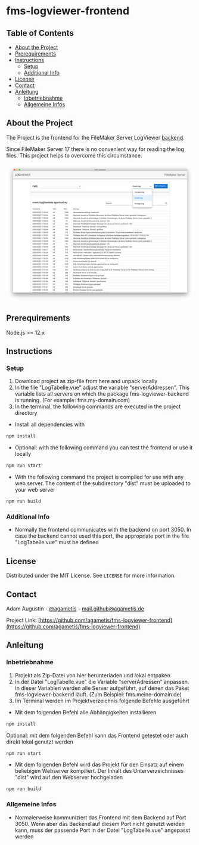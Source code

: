 # fms-logviewer-frontend

## Table of Contents

- [About the Project](#about-the-project)
- [Prerequirements](#prerequirements)
- [Instructions](#instructions)
  - [Setup](#setup)
  - [Additional Info](#additional-info)
- [License](#license)
- [Contact](#contact)
- [Anleitung](#anleitung)
  - [Inbetriebnahme](#inbetriebnahme)
  - [Allgemeine Infos](#allgemeine-infos)

## About the Project

The Project is the frontend for the FileMaker Server LogViewer [backend]((https://github.com/agametis/fms-logviewer-backend)).

Since FileMaker Server 17 there is no convenient way for reading the log files. This project helps to overcome this circumstance.

![](screenshot.png)

## Prerequirements

Node.js >= 12.x

## Instructions

### Setup

1. Download project as zip-file from here and unpack locally
2. In the file "LogTabelle.vue" adjust the variable "serverAddressen". This variable lists all servers on which the package fms-logviewer-backend is running. (For example: fms.my-domain.com)
3. In the terminal, the following commands are executed in the project directory

- Install all dependencies with

```bash
npm install
```

- Optional: with the following command you can test the frontend or use it locally

```bash
npm run start
```

- With the following command the project is compiled for use with any web server. The content of the subdirectory "dist" must be uploaded to your web server

```bash
npm run build
```

### Additional Info

- Normally the frontend communicates with the backend on port 3050. In case the backend cannot used this port, the appropriate port in the file "LogTabelle.vue" must be defined

## License

Distributed under the MIT License. See `LICENSE` for more information.

## Contact

Adam Augustin - [@agametis](https://twitter.com/agametis) - mail.github@agametis.de

Project Link: [https://github.com/agametis/fms-logviewer-frontend](https://github.com/agametis/fms-logviewer-frontend)

## Anleitung

### Inbetriebnahme

1. Projekt als Zip-Datei von hier herunterladen und lokal entpaken
2. In der Datei "LogTabelle.vue" die Variable "serverAdressen" anpassen. In dieser Variablen werden alle Server aufgeführt, auf denen das Paket fms-logviewer-backend läuft. (Zum Beispiel: fms.meine-domain.de)
3. Im Terminal werden im Projektverzeichnis folgende Befehle ausgeführt

- Mit dem folgenden Befehl alle Abhängigkeiten installieren

```bash
npm install
```

Optional: mit dem folgenden Befehl kann das Frontend getestet oder auch direkt lokal genutzt werden

```bash
npm run start
```

- Mit dem folgenden Befehl wird das Projekt für den Einsatz auf einem beliebigen Webserver kompiliert. Der Inhalt des Unterverzeichnisses "dist" wird auf den Webserver hochgeladen

```bash
npm run build
```

### Allgemeine Infos

- Normalerweise kommuniziert das Frontend mit dem Backend auf Port 3050. Wenn aber das Backend auf diesem Port nicht genutzt werden kann, muss der passende Port in der Datei "LogTabelle.vue" angepasst werden

